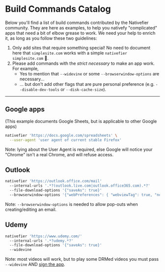 # Build Commands Catalog

Below you'll find a list of build commands contributed by the Nativefier community. They are here as examples, to help you nativefy "complicated" apps that need a bit of elbow grease to work. We need your help to enrich it, as long as you follow these two guidelines:

1. Only add sites that require something special! No need to document here that `simplesite.com` works with a simple `nativefier simplesite.com` 🙂.
2. Please add commands with the *strict necessary* to make an app work. For example,
    - Yes to mention that `--widevine` or some `--browserwindow-options` are necessary...
    - ... but don't add other flags that are pure personal preference (e.g. `--disable-dev-tools` or `--disk-cache-size`).

---

## Google apps

(This example documents Google Sheets, but is applicable to other Google apps)

```sh
nativefier 'https://docs.google.com/spreadsheets' \
  --user-agent 'user agent of current stable Firefox'
```

Note: lying about the User Agent is required, else Google will notice your "Chrome" isn't a real Chrome, and will refuse access.

## Outlook

```sh
nativefier 'https://outlook.office.com/mail'
  --internal-urls '.*?(outlook.live.com|outlook.office365.com).*?'
  --file-download-options '{"saveAs": true}'
  --browserwindow-options '{"webPreferences": { "webviewTag": true, "nodeIntegration": true, "nodeIntegrationInSubFrames": true, "nativeWindowOpen": true } }'
```

Note: `--browserwindow-options` is needed to allow pop-outs when creating/editing an email.

## Udemy

```sh
nativefier 'https://www.udemy.com/'
  --internal-urls '.*?udemy.*?'
  --file-download-options '{"saveAs": true}'
  --widevine
```

Note: most videos will work, but to play some DRMed videos you must pass `--widevine` AND [sign the app](https://github.com/nativefier/nativefier/issues/1147#issuecomment-828750362).
